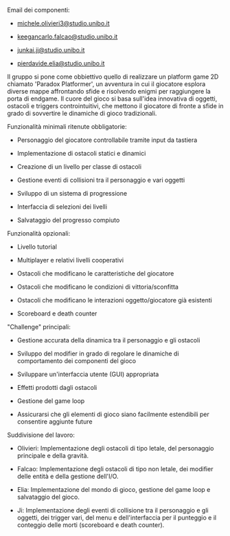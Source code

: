 Email dei componenti:



- michele.olivieri3@studio.unibo.it

- keegancarlo.falcao@studio.unibo.it

- junkai.ji@studio.unibo.it

- pierdavide.elia@studio.unibo.it



Il gruppo si pone come obbiettivo quello di realizzare un platform game 2D chiamato 'Paradox Platformer', un avventura in cui il giocatore esplora diverse mappe affrontando sfide e risolvendo enigmi per raggiungere la porta di endgame. Il cuore del gioco si basa sull'idea innovativa di oggetti, ostacoli e triggers controintuitivi, che mettono il giocatore di fronte a sfide in grado di sovvertire le dinamiche di gioco tradizionali.



Funzionalità minimali ritenute obbligatorie:



- Personaggio del giocatore controllabile tramite input da tastiera

- Implementazione di ostacoli statici e dinamici

- Creazione di un livello per classe di ostacoli

- Gestione eventi di collisioni tra il personaggio e vari oggetti

- Sviluppo di un sistema di progressione

- Interfaccia di selezioni dei livelli

- Salvataggio del progresso compiuto



Funzionalità opzionali:



- Livello tutorial

- Multiplayer e relativi livelli cooperativi

- Ostacoli che modificano le caratteristiche del giocatore

- Ostacoli che modificano le condizioni di vittoria/sconfitta

- Ostacoli che modificano le interazioni oggetto/giocatore già esistenti

- Scoreboard e death counter



"Challenge" principali:



- Gestione accurata della dinamica tra il personaggio e gli ostacoli

- Sviluppo del modifier in grado di regolare le dinamiche di comportamento dei componenti del gioco

- Sviluppare un'interfaccia utente (GUI) appropriata

- Effetti prodotti dagli ostacoli

- Gestione del game loop

- Assicurarsi che gli elementi di gioco siano facilmente estendibili per consentire aggiunte future



Suddivisione del lavoro:



- Olivieri: Implementazione degli ostacoli di tipo letale, del personaggio principale e della gravità.

- Falcao: Implementazione degli ostacoli di tipo non letale, dei modifier delle entità e della gestione dell'I/O.

- Elia: Implementazione del mondo di gioco, gestione del game loop e salvataggio del gioco.

- Ji: Implementazione degli eventi di collisione tra il personaggio e gli oggetti, dei trigger vari, del menu e dell'interfaccia per il punteggio e il conteggio delle morti (scoreboard e death counter).
